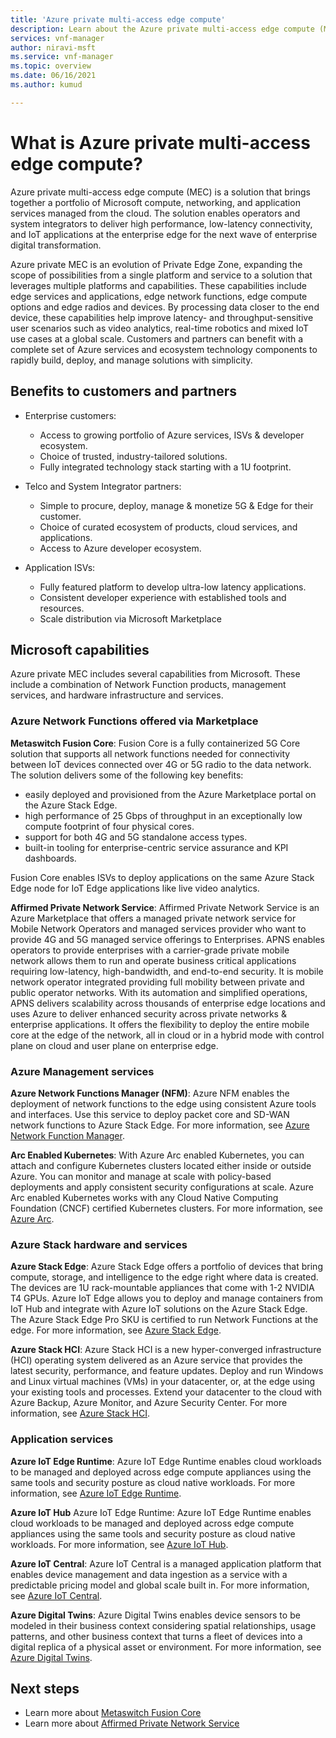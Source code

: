 ```yaml
---
title: 'Azure private multi-access edge compute'
description: Learn about the Azure private multi-access edge compute (MEC) solution that brings together a portfolio of Microsoft compute, networking and application services managed from the cloud.
services: vnf-manager
author: niravi-msft
ms.service: vnf-manager
ms.topic: overview
ms.date: 06/16/2021
ms.author: kumud

---
```

# What is Azure private multi-access edge compute?

Azure private multi-access edge compute (MEC) is a solution that brings together a portfolio of Microsoft compute, networking, and application services managed from the cloud. The solution enables operators and system integrators to deliver high performance, low-latency connectivity, and IoT applications at the enterprise edge for the next wave of enterprise digital transformation. 

Azure private MEC is an evolution of Private Edge Zone, expanding the scope of possibilities from a single platform and service to a solution that leverages multiple platforms and capabilities. These capabilities include edge services and applications, edge network functions, edge compute options and edge radios and devices. By processing data closer to the end device, these capabilities help improve latency- and throughput-sensitive user scenarios such as video analytics, real-time robotics and mixed IoT use cases at a global scale. Customers and partners can benefit with a complete set of Azure services and ecosystem technology components to rapidly build, deploy, and manage solutions with simplicity. 

## Benefits to customers and partners
- Enterprise customers:
    - Access to growing portfolio of  Azure services, ISVs & developer ecosystem.
    - Choice of trusted, industry-tailored solutions.
    - Fully integrated technology stack starting with a 1U footprint.

- Telco and System Integrator partners:
    - Simple to procure, deploy, manage & monetize 5G & Edge for their customer.
    - Choice of curated ecosystem of products, cloud services, and applications.
    - Access to Azure developer ecosystem.

- Application ISVs:
    - Fully featured platform to develop ultra-low latency applications. 
    - Consistent developer experience with established tools and resources.
    - Scale distribution via Microsoft  Marketplace

## Microsoft capabilities
Azure private MEC includes several capabilities from Microsoft. These include a combination of Network Function products, management services, and hardware infrastructure and services. 

### Azure Network Functions offered via Marketplace

**Metaswitch Fusion Core**: Fusion Core is a fully containerized 5G Core solution that supports all network functions needed for connectivity between IoT devices connected over 4G or 5G radio to the data network. The solution delivers some of the following key benefits:
 - easily deployed and provisioned from the Azure Marketplace portal on the Azure Stack Edge.
 - high performance of 25 Gbps of throughput in an exceptionally low compute footprint of four physical cores.
 - support for both 4G and 5G standalone access types.
 - built-in tooling for enterprise-centric service assurance and KPI dashboards. 
 
Fusion Core enables ISVs to deploy applications on the same Azure Stack Edge node for IoT Edge applications like live video analytics. 

**Affirmed Private Network Service**:  Affirmed Private Network Service is an Azure Marketplace that offers a managed private network service for Mobile Network Operators and managed services provider who want to provide 4G and 5G managed service offerings to Enterprises. APNS enables operators to provide enterprises with a carrier-grade private mobile network allows them to run and operate business critical applications requiring low-latency, high-bandwidth, and end-to-end security. It is mobile network operator integrated providing full mobility between private and public operator networks. With its automation and simplified operations, APNS delivers scalability across thousands of enterprise edge locations and uses Azure to deliver enhanced security across private networks & enterprise applications. It offers the flexibility to deploy the entire mobile core at the edge of the network, all in cloud or in a hybrid mode with control plane on cloud and user plane on enterprise edge. 

### Azure Management services

**Azure Network Functions Manager (NFM)**: Azure NFM enables the deployment of network functions to the edge using consistent Azure tools and interfaces. Use this service to deploy packet core and SD-WAN network functions to Azure Stack Edge. For more information, see [Azure Network Function Manager](../network-function-manager/overview.md).

**Arc Enabled Kubernetes**: With Azure Arc enabled Kubernetes, you can attach and configure Kubernetes clusters located either inside or outside Azure. You can monitor and manage at scale with policy-based deployments and apply consistent security configurations at scale. Azure Arc enabled Kubernetes works with any Cloud Native Computing Foundation (CNCF) certified Kubernetes clusters. For more information, see [Azure Arc](https://azure.microsoft.com/services/azure-arc/).

### Azure Stack hardware and services
**Azure Stack Edge**: Azure Stack Edge offers a portfolio of devices that bring compute, storage, and intelligence to the edge right where data is created. The devices are 1U rack-mountable appliances that come with 1-2 NVIDIA T4 GPUs. Azure IoT Edge allows you to deploy and manage containers from IoT Hub and integrate with Azure IoT solutions on the Azure Stack Edge. The Azure Stack Edge Pro SKU is certified to run Network Functions at the edge. For more information, see [Azure Stack Edge](https://azure.microsoft.com/products/azure-stack/edge/).

**Azure Stack HCI**: Azure Stack HCI is a new hyper-converged infrastructure (HCI) operating system delivered as an Azure service that provides the latest security, performance, and feature updates. Deploy and run Windows and Linux virtual machines (VMs) in your datacenter, or, at the edge using your existing tools and processes. Extend your datacenter to the cloud with Azure Backup, Azure Monitor, and Azure Security Center. For more information, see [Azure Stack HCI](https://azure.microsoft.com/products/azure-stack/hci/).

### Application services

**Azure IoT Edge Runtime**: Azure IoT Edge Runtime enables cloud workloads to be managed and deployed across edge compute appliances using the same tools and security posture as cloud native workloads. For more information, see [Azure IoT Edge Runtime](https://go.microsoft.com/fwlink/?linkid=2165375).

**Azure IoT Hub** Azure IoT Edge Runtime: Azure IoT Edge Runtime enables cloud workloads to be managed and deployed across edge compute appliances using the same tools and security posture as cloud native workloads. For more information, see [Azure IoT Hub](https://azure.microsoft.com/services/iot-hub/).

**Azure IoT Central**: Azure IoT Central is a managed application platform that enables device management and data ingestion as a service with a predictable pricing model and global scale built in. For more information, see [Azure IoT Central](https://azure.microsoft.com/services/iot-central/).

**Azure Digital Twins**: Azure Digital Twins enables device sensors to be modeled in their business context considering spatial relationships, usage patterns, and other business context that turns a fleet of devices into a digital replica of a physical asset or environment. For more information, see [Azure Digital Twins](https://azure.microsoft.com/services/digital-twins/).

## Next steps
- Learn more about [Metaswitch Fusion Core](metaswitch-fusion-core-overview.md)
- Learn more about [Affirmed Private Network Service](affirmed-private-network-service-overview.md)


